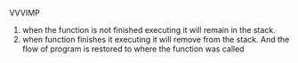 VVVIMP
1) when the function is not finished executing it will remain in the stack.
2) when function finishes it executing it will remove from the stack. And the flow of 
program is restored to where the function was called
